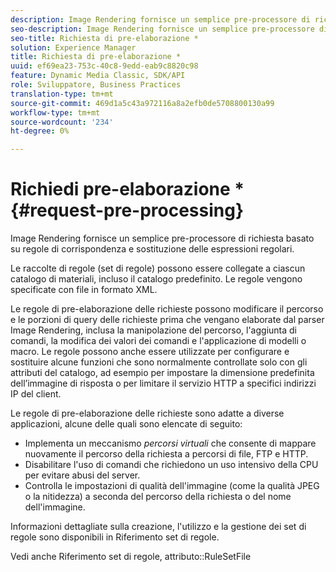 ```yaml
---
description: Image Rendering fornisce un semplice pre-processore di richiesta basato su regole di corrispondenza e sostituzione delle espressioni regolari.
seo-description: Image Rendering fornisce un semplice pre-processore di richiesta basato su regole di corrispondenza e sostituzione delle espressioni regolari.
seo-title: Richiesta di pre-elaborazione *
solution: Experience Manager
title: Richiesta di pre-elaborazione *
uuid: ef69ea23-753c-40c8-9edd-eab9c8820c98
feature: Dynamic Media Classic, SDK/API
role: Sviluppatore, Business Practices
translation-type: tm+mt
source-git-commit: 469d1a5c43a972116a8a2efb0de5708800130a99
workflow-type: tm+mt
source-wordcount: '234'
ht-degree: 0%

---
```



# Richiedi pre-elaborazione *{#request-pre-processing}

Image Rendering fornisce un semplice pre-processore di richiesta basato su regole di corrispondenza e sostituzione delle espressioni regolari.

Le raccolte di regole (set di regole) possono essere collegate a ciascun catalogo di materiali, incluso il catalogo predefinito. Le regole vengono specificate con file in formato XML.

Le regole di pre-elaborazione delle richieste possono modificare il percorso e le porzioni di query delle richieste prima che vengano elaborate dal parser Image Rendering, inclusa la manipolazione del percorso, l&#39;aggiunta di comandi, la modifica dei valori dei comandi e l&#39;applicazione di modelli o macro. Le regole possono anche essere utilizzate per configurare e sostituire alcune funzioni che sono normalmente controllate solo con gli attributi del catalogo, ad esempio per impostare la dimensione predefinita dell’immagine di risposta o per limitare il servizio HTTP a specifici indirizzi IP del client.

Le regole di pre-elaborazione delle richieste sono adatte a diverse applicazioni, alcune delle quali sono elencate di seguito:

* Implementa un meccanismo *percorsi virtuali* che consente di mappare nuovamente il percorso della richiesta a percorsi di file, FTP e HTTP.
* Disabilitare l&#39;uso di comandi che richiedono un uso intensivo della CPU per evitare abusi del server.
* Controlla le impostazioni di qualità dell&#39;immagine (come la qualità JPEG o la nitidezza) a seconda del percorso della richiesta o del nome dell&#39;immagine.

Informazioni dettagliate sulla creazione, l&#39;utilizzo e la gestione dei set di regole sono disponibili in Riferimento set di regole.

Vedi anche Riferimento set di regole, attributo::RuleSetFile
